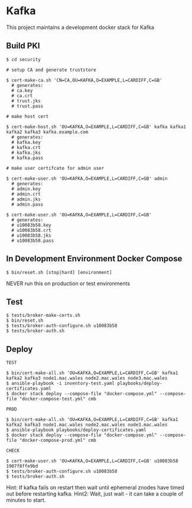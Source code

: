 # Kafka

This project maintains a development docker stack for Kafka

## Build PKI
```
$ cd security

# setup CA and generate truststore

$ cert-make-ca.sh 'CN=CA,OU=KAFKA,O=EXAMPLE,L=CARDIFF,C=GB'
  # generates:
  # ca.key
  # ca.crt
  # trust.jks
  # trust.pass

# make host cert

$ cert-make-host.sh 'OU=KAFKA,O=EXAMPLE,L=CARDIFF,C=GB' kafka kafka1 kafka2 kafka3 kafka.example.com
  # generates:
  # kafka.key
  # kafka.crt
  # kafka.jks
  # kafka.pass

# make user certifcate for admin user

$ cert-make-user.sh 'OU=KAFKA,O=EXAMPLE,L=CARDIFF,C=GB' admin
  # generates:
  # admin.key
  # admin.crt
  # admin.jks
  # admin.pass

$ cert-make-user.sh 'OU=KAFKA,O=EXAMPLE,L=CARDIFF,C=GB'
  # generates:
  # u10083b58.key
  # u10083b58.crt
  # u10083b58.jks
  # u10083b58.pass
```

## In Development Environment Docker Compose
```
$ bin/reset.sh [stop|hard] [environment]
```
NEVER run this on production or test environments

## Test
```
$ tests/broker-make-certs.sh
$ bin/reset.sh
$ tests/broker-auth-configure.sh u10083b58
$ tests/broker-auth.sh
```

## Deploy
```
TEST

$ bin/cert-make-all.sh 'OU=KAFKA,O=EXAMPLE,L=CARDIFF,C=GB' kafka1 kafka2 kafka3 node1.mac.wales node2.mac.wales node3.mac.wales
$ ansible-playbook -i inventory-test.yaml playbooks/deploy-certificates.yaml
$ docker stack deploy --compose-file "docker-compose.yml" --compose-file "docker-compose-test.yml" cmb

PROD

$ bin/cert-make-all.sh 'OU=KAFKA,O=EXAMPLE,L=CARDIFF,C=GB' kafka1 kafka2 kafka3 node1.mac.wales node2.mac.wales node3.mac.wales
$ ansible-playbook playbooks/deploy-certificates.yaml
$ docker stack deploy --compose-file "docker-compose.yml" --compose-file "docker-compose-prod.yml" cmb

CHECK

$ cert-make-user.sh 'OU=KAFKA,O=EXAMPLE,L=CARDIFF,C=GB' u10083b58 1907f8ffe9bd
$ tests/broker-auth-configure.sh u10083b58
$ tests/broker-auth.sh

```

Hint:  If kafka fails on restart then wait until ephemeral znodes have timed out before restarting kafka.
Hint2: Wait, just wait - it can take a couple of minutes to start.
